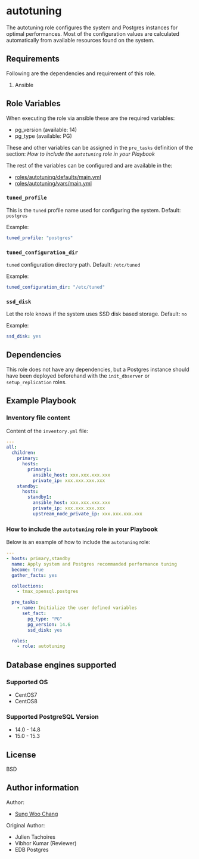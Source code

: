 # autotuning

The autotuning role configures the system and Postgres instances for optimal
performances. Most of the configuration values are calculated automatically
from available resources found on the system.

## Requirements

Following are the dependencies and requirement of this role.

1. Ansible

## Role Variables

When executing the role via ansible these are the required variables:

- pg_version (available: 14)
- pg_type (available: PG)

These and other variables can be assigned in the `pre_tasks` definition of the
section: _How to include the `autotuning` role in your Playbook_

The rest of the variables can be configured and are available in the:

- [roles/autotuning/defaults/main.yml](./defaults/main.yml)
- [roles/autotuning/vars/main.yml](./vars/main.yml)

### `tuned_profile`

This is the `tuned` profile name used for configuring the system. Default: `postgres`

Example:

```yaml
tuned_profile: "postgres"
```

### `tuned_configuration_dir`

`tuned` configuration directory path. Default: `/etc/tuned`

Example:

```yaml
tuned_configuration_dir: "/etc/tuned"
```

### `ssd_disk`

Let the role knows if the system uses SSD disk based storage. Default: `no`

Example:

```yaml
ssd_disk: yes
```

## Dependencies

This role does not have any dependencies, but a Postgres instance should have
been deployed beforehand with the `init_dbserver` or `setup_replication` roles.

## Example Playbook

### Inventory file content

Content of the `inventory.yml` file:

```yaml
---
all:
  children:
    primary:
      hosts:
        primary1:
          ansible_host: xxx.xxx.xxx.xxx
          private_ip: xxx.xxx.xxx.xxx
    standby:
      hosts:
        standby1:
          ansible_host: xxx.xxx.xxx.xxx
          private_ip: xxx.xxx.xxx.xxx
          upstream_node_private_ip: xxx.xxx.xxx.xxx
```

### How to include the `autotuning` role in your Playbook

Below is an example of how to include the `autotuning` role:

```yaml
---
- hosts: primary,standby
  name: Apply system and Postgres recommanded performance tuning
  become: true
  gather_facts: yes

  collections:
    - tmax_opensql.postgres

  pre_tasks:
    - name: Initialize the user defined variables
      set_fact:
        pg_type: "PG"
        pg_version: 14.6
        ssd_disk: yes

  roles:
    - role: autotuning
```

## Database engines supported
### Supported OS
- CentOS7
- CentOS8

### Supported PostgreSQL Version
- 14.0 - 14.8
- 15.0 - 15.3

## License

BSD

## Author information

Author:

- [Sung Woo Chang](https://github.com/dbxpert)

Original Author:

- Julien Tachoires
- Vibhor Kumar (Reviewer)
- EDB Postgres
